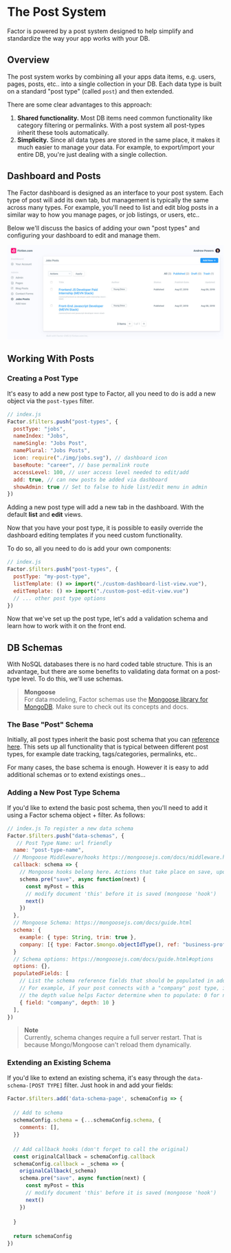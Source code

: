 # The Post System

Factor is powered by a post system designed to help simplify and standardize the way your app works with your DB.

## Overview

The post system works by combining all your apps data items, e.g. users, pages, posts, etc.. into a single collection in your DB. Each data type is built on a standard "post type" (called `post`) and then extended.

There are some clear advantages to this approach:

1. **Shared functionality.** Most DB items need common functionality like category filtering or permalinks. With a post system all post-types inherit these tools automatically.
1. **Simplicity.** Since all data types are stored in the same place, it makes it much easier to manage your data. For example, to export/import your entire DB, you're just dealing with a single collection.

## Dashboard and Posts

The Factor dashboard is designed as an interface to your post system. Each type of post will add its own tab, but management is typically the same across many types. For example, you'll need to list and edit blog posts in a similar way to how you manage pages, or job listings, or users, etc..

Below we'll discuss the basics of adding your own "post types" and configuring your dashboard to edit and manage them.

![Dashboard Post List View](./img/dashboard-post-type.jpg)

## Working With Posts

### Creating a Post Type

It's easy to add a new post type to Factor, all you need to do is add a new object via the `post-types` filter.

```js
// index.js
Factor.$filters.push("post-types", {
  postType: "jobs",
  nameIndex: "Jobs",
  nameSingle: "Jobs Post",
  namePlural: "Jobs Posts",
  icon: require("./img/jobs.svg"), // dashboard icon
  baseRoute: "career", // base permalink route
  accessLevel: 100, // user access level needed to edit/add
  add: true, // can new posts be added via dashboard
  showAdmin: true // Set to false to hide list/edit menu in admin
})
```

Adding a new post type will add a new tab in the dashboard. With the default **list** and **edit** views.

Now that you have your post type, it is possible to easily override the dashboard editing templates if you need custom functionality.

To do so, all you need to do is add your own components:

```js
// index.js
Factor.$filters.push("post-types", {
  postType: "my-post-type",
  listTemplate: () => import("./custom-dashboard-list-view.vue"),
  editTemplate: () => import("./custom-post-edit-view.vue")
  // ... other post type options
})
```

Now that we've set up the post type, let's add a validation schema and learn how to work with it on the front end.

## DB Schemas

With NoSQL databases there is no hard coded table structure. This is an advantage, but there are some benefits to validating data format on a post-type level. To do this, we'll use schemas.

> **Mongoose** <br>For data modeling, Factor schemas use the [Mongoose library for MongoDB](https://mongoosejs.com). Make sure to check out its concepts and docs.

### The Base "Post" Schema

Initially, all post types inherit the basic post schema that you can [reference here](https://github.com/fiction-com/factor/blob/master/%40factor/%40core/post/schema.js). This sets up all functionality that is typical between different post types, for example date tracking, tags/categories, permalinks, etc..

For many cases, the base schema is enough. However it is easy to add additional schemas or to extend existings ones...

### Adding a New Post Type Schema

If you'd like to extend the basic post schema, then you'll need to add it using a Factor schema object + filter. As follows:

```js
// index.js To register a new data schema
Factor.$filters.push("data-schemas", {
   // Post Type Name: url friendly
  name: "post-type-name",
  // Mongoose Middleware/hooks https://mongoosejs.com/docs/middleware.html
  callback: schema => {
    // Mongoose hooks belong here. Actions that take place on save, update, etc.
    schema.pre("save", async function(next) {
      const myPost = this
      // modify document 'this' before it is saved (mongoose 'hook')
      next()
    })
  },
  // Mongoose Schema: https://mongoosejs.com/docs/guide.html
  schema: {
    example: { type: String, trim: true },
    company: [{ type: Factor.$mongo.objectIdType(), ref: "business-profile" }],
  }
  // Schema options: https://mongoosejs.com/docs/guide.html#options
  options: {},
  populatedFields: [
    // List the schema reference fields that should be populated in addition to the post
    // For example, if your post connects with a "company" post type, it would retrieve those posts as well
    // the depth value helps Factor determine when to populate: 0 for no population, 100 for all. Default 20
    { field: "company", depth: 10 }
  ],
})
```

> **Note**<br> Currently, schema changes require a full server restart. That is because Mongo/Mongoose can't reload them dynamically.

### Extending an Existing Schema

If you'd like to extend an existing schema, it's easy through the `data-schema-[POST TYPE]` filter. Just hook in and add your fields:

```js
Factor.$filters.add('data-schema-page', schemaConfig => {

  // Add to schema
  schemaConfig.schema = {...schemaConfig.schema, {
    comments: [],
  }}

  // Add callback hooks (don't forget to call the original)
  const originalCallback = schemaConfig.callback
  schemaConfig.callback = _schema => {
    originalCallback(_schema)
    schema.pre("save", async function(next) {
      const myPost = this
      // modify document 'this' before it is saved (mongoose 'hook')
      next()
    })

  }

  return schemaConfig
})
```
